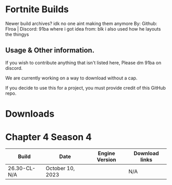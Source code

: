 # Fortnite Builds
Newer build archives? idk no one aint making them anymore By: Github: Flroa | Discord: 91ba
where i got idea from: blk i also used how he layouts the thingys

## Usage & Other information.

If you wish to contribute anything that isn't listed here, Please dm 91ba on discord.

We are currently working on a way to download without a cap.

If you decide to use this for a project, you must provide credit of this GitHub repo.

# Downloads


# Chapter 4 Season 4
| Build                         | Date           	       |  Engine Version	     |		          Download links             |
| ----------------------------- | ---------------------- | --------------------- | --------------------------------------- |
| 26.30-CL-N/A	                | October 10, 2023       | 	 | N/A           	   |	 https://cdn.blksservers.com/19.10.rar |
